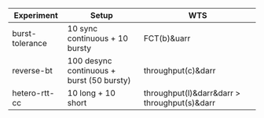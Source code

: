 | Experiment | Setup | WTS |
| ----------- | ----------- | ----------- |
| burst-tolerance | 10 sync continuous + 10 bursty | FCT(b)&uarr |
| reverse-bt | 100 desync continuous + burst (50 bursty) | throughput(c)&darr |
| hetero-rtt-cc | 10 long + 10 short | throughput(l)&darr&darr > throughput(s)&darr |